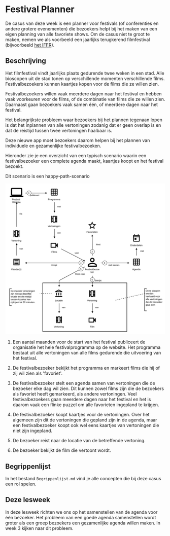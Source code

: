 # Festival Planner 

De casus van deze week is een planner voor festivals (of conferenties en andere grotere evenementen) die bezoekers helpt bij het maken van een eigen planning van alle favoriete shows. Om de casus niet te groot te maken, nemen we als voorbeeld een jaarlijks terugkerend filmfestival (bijvoorbeeld [het IFFR](https://iffr.com/nl/)).

## Beschrijving

Het filmfestival vindt jaarlijks plaats gedurende twee weken in een stad. Alle bioscopen uit de stad tonen op verschillende momenten verschillende films. Festivalbezoekers kunnen kaartjes kopen voor de films die ze willen zien.

Festivalbezoekers willen vaak meerdere dagen naar het festival en hebben vaak voorkeuren voor de films, of de combinatie van films die ze willen zien. Daarnaast gaan bezoekers vaak samen één, of meerdere dagen naar het festival. 

Het belangrijkste probleem waar bezoekers bij het plannen tegenaan lopen is dat het inplannen van alle vertoningen zodanig dat er geen overlap is en dat de reistijd tussen twee vertoningen haalbaar is.

Deze nieuwe app moet bezoekers daarom helpen bij het plannen van individuele en gezamenlijke festivalbezoeken.       

Hieronder zie je een overzicht van een typisch scenario waarin een festivalbezoeker een complete agenda maakt, kaartjes koopt en het festival bezoekt.

Dit scenario is een happy-path-scenario

![overzicht](./images/Filmfestivalplanner.egn.svg)

1) Een aantal maanden voor de start van het festival publiceert de organisatie het hele festivalprogramma op de website. Het programma bestaat uit alle vertoningen van alle films gedurende die uitvoering van het festival.

2) De festivalbezoeker bekijkt het programma en markeert films die hij of zij wil zien als 'favoriet'.

3) De festivalbezoeker stelt een agenda samen van vertoningen die de bezoeker elke dag wil zien. Dit kunnen zowel films zijn die de bezoekers als favoriet heeft gemarkeerd, als andere vertoningen. Veel festivalbezoekers gaan meerdere dagen naar het festival en het is daarom vaak een flinke puzzel om alle favorieten ingepland te krijgen.

4) De festivalbezoeker koopt kaartjes voor de vertoningen. Over het algemeen zijn dit de vertoningen die gepland zijn in de agenda, maar een festivalbezoeker koopt ook wel eens kaartjes van vertoningen die niet zijn ingepland.
 
5) De bezoeker reist naar de locatie van de betreffende vertoning.

6) De bezoeker bekijkt de film die vertoont wordt. 


## Begrippenlijst

In het bestand `Begrippenlijst.md` vind je alle concepten die bij deze casus een rol spelen.

## Deze lesweek

In deze lesweek richten we ons op het samenstellen van de agenda voor één bezoeker. Het probleem van een goede agenda samenstellen wordt groter als een groep bezoekers een gezamenlijke agenda willen maken. In week 3 kijken naar dit probleem. 



